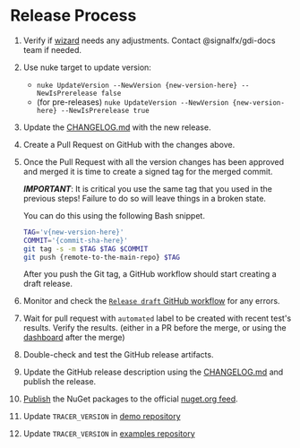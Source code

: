 # Release Process

1. Verify if [wizard](https://app.signalfx.com/#/integrations/dotnet-tracing/description)
needs any adjustments. Contact @signalfx/gdi-docs team if needed.

1. Use nuke target to update version:

    - `nuke UpdateVersion --NewVersion {new-version-here} --NewIsPrerelease false`
    - (for pre-releases)
      `nuke UpdateVersion --NewVersion {new-version-here} --NewIsPrerelease true`

1. Update the [CHANGELOG.md](../CHANGELOG.md) with the new release.

1. Create a Pull Request on GitHub with the changes above.

1. Once the Pull Request with all the version changes has been approved and merged
   it is time to create a signed tag for the merged commit.

   ***IMPORTANT***: It is critical you use the same tag
   that you used in the previous steps!
   Failure to do so will leave things in a broken state.

   You can do this using the following Bash snippet.

   ```bash
   TAG='v{new-version-here}'
   COMMIT='{commit-sha-here}'
   git tag -s -m $TAG $TAG $COMMIT
   git push {remote-to-the-main-repo} $TAG
   ```

   After you push the Git tag, a GitHub workflow should start creating a draft release.

1. Monitor and check the [`Release draft` GitHub workflow](https://github.com/signalfx/signalfx-dotnet-tracing/actions/workflows/release-draft.yml)
   for any errors.

1. Wait for pull request with `automated` label to be created with recent test's results.
Verify the results.
(either in a PR before the merge, or using the [dashboard](https://signalfx.github.io/signalfx-dotnet-tracing/) after the merge)

1. Double-check and test the GitHub release artifacts.

1. Update the GitHub release description using the [CHANGELOG.md](../CHANGELOG.md)
   and publish the release.

1. [Publish](https://docs.microsoft.com/en-us/nuget/nuget-org/publish-a-package)
   the NuGet packages to the official [nuget.org feed](https://www.nuget.org/).

1. Update `TRACER_VERSION` in [demo repository](https://github.com/signalfx/microservices-demo/blob/main/src/cartservice/Dockerfile)

1. Update `TRACER_VERSION` in [examples repository](https://github.com/signalfx/tracing-examples/blob/main/signalfx-tracing/signalfx-dotnet-tracing/aspnetcore-and-mongodb/InstrumentContainer/Dockerfile)
